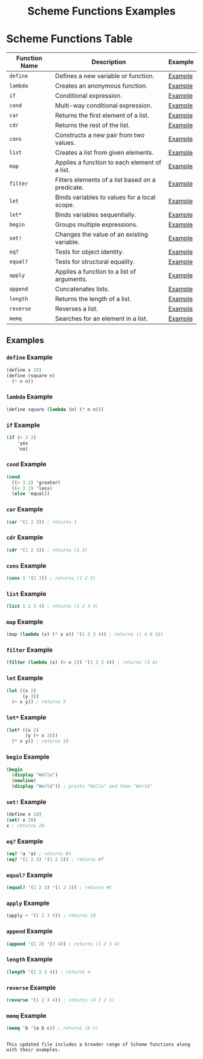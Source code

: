# <p align="center"> Scheme Functions Examples </p>
 
# Scheme Functions Table

| Function Name | Description                             | Example                                      |
|---------------|-----------------------------------------|----------------------------------------------|
| `define`      | Defines a new variable or function.     | [Example](#define-example)                   |
| `lambda`      | Creates an anonymous function.          | [Example](#lambda-example)                   |
| `if`          | Conditional expression.                 | [Example](#if-example)                       |
| `cond`        | Multi-way conditional expression.       | [Example](#cond-example)                     |
| `car`         | Returns the first element of a list.    | [Example](#car-example)                      |
| `cdr`         | Returns the rest of the list.           | [Example](#cdr-example)                      |
| `cons`        | Constructs a new pair from two values.  | [Example](#cons-example)                     |
| `list`        | Creates a list from given elements.     | [Example](#list-example)                     |
| `map`         | Applies a function to each element of a list. | [Example](#map-example)              |
| `filter`      | Filters elements of a list based on a predicate. | [Example](#filter-example)          |
| `let`         | Binds variables to values for a local scope. | [Example](#let-example)             |
| `let*`        | Binds variables sequentially.           | [Example](#let*-example)                     |
| `begin`       | Groups multiple expressions.            | [Example](#begin-example)                    |
| `set!`        | Changes the value of an existing variable. | [Example](#set-example)                    |
| `eq?`         | Tests for object identity.               | [Example](#eq-example)                       |
| `equal?`      | Tests for structural equality.           | [Example](#equal-example)                    |
| `apply`       | Applies a function to a list of arguments. | [Example](#apply-example)                 |
| `append`      | Concatenates lists.                      | [Example](#append-example)                   |
| `length`      | Returns the length of a list.            | [Example](#length-example)                   |
| `reverse`     | Reverses a list.                         | [Example](#reverse-example)                  |
| `memq`        | Searches for an element in a list.       | [Example](#memq-example)                     |

## Examples

### `define` Example

```scheme
(define x 10)
(define (square n)
  (* n n))
```

### `lambda` Example

```scheme
(define square (lambda (n) (* n n)))
```

### `if` Example

```scheme
(if (> 3 2)
    'yes
    'no)
```

### `cond` Example

```scheme
(cond
  ((> 3 2) 'greater)
  ((< 3 2) 'less)
  (else 'equal))
```

### `car` Example

```scheme
(car '(1 2 3)) ; returns 1
```

### `cdr` Example

```scheme
(cdr '(1 2 3)) ; returns (2 3)
```

### `cons` Example

```scheme
(cons 1 '(2 3)) ; returns (1 2 3)
```

### `list` Example

```scheme
(list 1 2 3 4) ; returns (1 2 3 4)
```

### `map` Example

```scheme
(map (lambda (x) (* x x)) '(1 2 3 4)) ; returns (1 4 9 16)
```

### `filter` Example

```scheme
(filter (lambda (x) (> x 2)) '(1 2 3 4)) ; returns (3 4)
```

### `let` Example

```scheme
(let ((x 2)
      (y 3))
  (+ x y)) ; returns 5
```

### `let*` Example

```scheme
(let* ((x 2)
       (y (+ x 3)))
  (* x y)) ; returns 10
```

### `begin` Example

```scheme
(begin
  (display "Hello")
  (newline)
  (display "World")) ; prints "Hello" and then "World"
```

### `set!` Example

```scheme
(define x 10)
(set! x 20)
x ; returns 20
```

### `eq?` Example

```scheme
(eq? 'a 'a) ; returns #t
(eq? '(1 2 3) '(1 2 3)) ; returns #f
```

### `equal?` Example

```scheme
(equal? '(1 2 3) '(1 2 3)) ; returns #t
```

### `apply` Example

```scheme
(apply + '(1 2 3 4)) ; returns 10
```

### `append` Example

```scheme
(append '(1 2) '(3 4)) ; returns (1 2 3 4)
```

### `length` Example

```scheme
(length '(1 2 3 4)) ; returns 4
```

### `reverse` Example

```scheme
(reverse '(1 2 3 4)) ; returns (4 3 2 1)
```

### `memq` Example

```scheme
(memq 'b '(a b c)) ; returns (b c)
```
```

This updated file includes a broader range of Scheme functions along with their examples.
